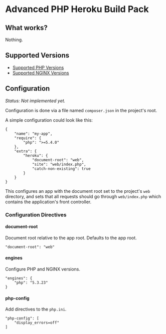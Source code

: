 # Advanced PHP Heroku Build Pack

## What works?

Nothing.

## Supported Versions

* [Supported PHP Versions](http://chh-heroku-buildpack-php.s3.amazonaws.com/manifest.php)
* [Supported NGINX Versions](http://chh-heroku-buildpack-php.s3.amazonaws.com/manifest.nginx)

## Configuration

_Status: Not implemented yet._

Configuration is done via a file named `composer.json` in the project's
root.

A simple configuration could look like this:

    {
        "name": "my-app",
        "require": {
            "php": ">=5.4.0"
        },
        "extra": {
            "heroku": {
                "document-root": "web",
                "site": "web/index.php",
                "catch-non-existing": true
            }
        }
    }

This configures an app with the document root set to the project's `web`
directory, and sets that all requests should go through `web/index.php`
which contains the application's front controller.

### Configuration Directives

#### document-root

Document root relative to the app root. Defaults to the app root.

    "document-root": "web"

#### engines

Configure PHP and NGINX versions.

    "engines": {
        "php": "5.3.23"
    }

#### php-config

Add directives to the `php.ini`.

    "php-config": [
        "display_errors=off"
    ]

